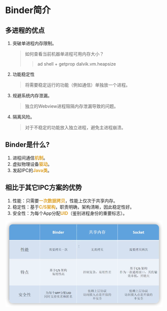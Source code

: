 # Binder简介

## 多进程的优点
1. 突破单进程内存限制。
    > 如何查看当前机器单进程可用内存大小？
    > >ad shell + getprop dalvik.vm.heapsize
2. 功能稳定性
    > 将需要稳定运行的功能（例如通信）单独放一个进程。
3. 规避系统内存泄漏。
    > 独立的Webview进程阻隔内存泄漏导致的问题。
4. 隔离风险。
    > 对于不稳定的功能放入独立进程，避免主进程崩溃。


## Binder是什么?
1. 进程间通信<font color=#dea32c>**机制**</font>。
2. 虚拟物理设备<font color=#dea32c>**驱动**</font>。
3. 发起IPC的<font color=#dea32c>**Java类**</font>。


## 相比于其它IPC方案的优势
1. 性能：只需要<font color=#dea32c>**一次数据拷贝**</font>，性能上仅次于共享内存。
2. 稳定性：基于<font color=#dea32c>**C/S架构**</font>，职责明确，架构清晰，因此稳定性好。
3. 安全性：为每个App分配<font color=#dea32c>**UID**</font>（鉴别进程身份的重要标志）。

![](img/ce462ebc.png)